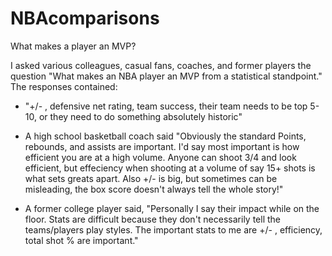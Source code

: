 # NBAcomparisons
What makes a player an MVP?





I asked various colleagues, casual fans, coaches, and former players the question "What makes an NBA player an MVP from a statistical standpoint." 
The responses contained: 
* "+/- , defensive net rating, team success, their team needs to be top 5-10, or they need to do something absolutely historic"

* A high school basketball coach said "Obviously the standard Points, rebounds, and assists are important. I'd say most important is how efficient you are at a high volume. 
Anyone can shoot 3/4 and look efficient, but effeciency when shooting at a volume of say 15+ shots is what sets greats apart. Also +/- is big, but sometimes can be misleading, the box score doesn't always tell the whole story!"

* A former college player said, "Personally I say their impact while on the floor. Stats are difficult because they don't necessarily tell the teams/players play styles. The important stats to me are +/- , efficiency, total shot % are important."

